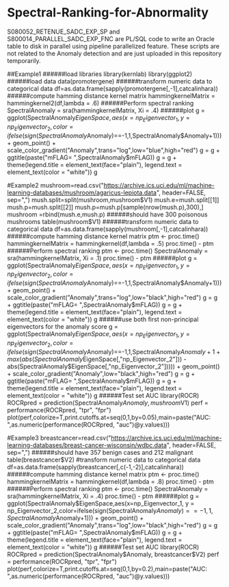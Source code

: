 # Spectral-Ranking-for-Abnormality

S080052_RETENUE_SADC_EXP_SP and S800014_PARALLEL_SADC_EXP_FNC are PL/SQL code to write an Oracle table to disk in parallel using pipeline parallelized feature. These scripts are not related to the Anomaly detection and are just uploaded in this repository temporarily.


##Example1
######load libraries
library(kernlab)
library(ggplot2)
######load data
data(promotergene)
######transform numeric data to categorical data
df=as.data.frame(sapply(promotergene[,-1],catcalinhara))
######compute hamming distance kernel matrix
hammingkernelMatrix = hammingkernel2(df,lambda = .6)
######Perform spectral ranking 
SpectralAnomaly = sra(hammingkernelMatrix, Xi = .4)
######plot
g = ggplot(SpectralAnomaly$EigenSpace,aes(x=np_Eigenvector_1, y = np_Eigenvector_2,color=ifelse(sign(SpectralAnomaly$Anomaly)==-1,1,SpectralAnomaly$Anomaly+1))) + geom_point() + scale_color_gradient("Anomaly",trans="log",low="blue",high="red")
g = g + ggtitle(paste("mFLAG= ",SpectralAnomaly$mFLAG))
g = g + theme(legend.title = element_text(face="plain"), legend.text = element_text(color = "white"))
g

#Example2
mushroom=read.csv("https://archive.ics.uci.edu/ml/machine-learning-databases/mushroom/agaricus-lepiota.data",   header=FALSE, sep=",")
mush.split=split(mushroom,mushroom$V1)
mush.e=mush.split[[1]]
mush.p=mush.split[[2]]
mush.p=mush.p[sample(nrow(mush.p),300),]
mushroom =rbind(mush.e,mush.p)
######should have 300 poisonous mushrooms
table(mushroom$V1)
######transform numeric data to categorical data
df=as.data.frame(sapply(mushroom[,-1],catcalinhara))
######compute hamming distance kernel matrix
ptm <- proc.time()
hammingkernelMatrix = hammingkernel(df,lambda = .5)
proc.time() - ptm
######Perform spectral ranking 
ptm <- proc.time()
SpectralAnomaly = sra(hammingkernelMatrix, Xi = .1)
proc.time() - ptm
######plot
g = ggplot(SpectralAnomaly$EigenSpace,aes(x=np_Eigenvector_1, y = np_Eigenvector_2,color=ifelse(sign(SpectralAnomaly$Anomaly)==-1,1,SpectralAnomaly$Anomaly+1))) + geom_point() + scale_color_gradient("Anomaly",trans="log",low="black",high="red")
g = g + ggtitle(paste("mFLAG= ",SpectralAnomaly$mFLAG))
g = g + theme(legend.title = element_text(face="plain"), legend.text = element_text(color = "white"))
g
######use both first non-principal eigenvectors for the anomaly score
g = ggplot(SpectralAnomaly$EigenSpace,aes(x=np_Eigenvector_1, y = np_Eigenvector_2,color=ifelse(sign(SpectralAnomaly$Anomaly)==-1,1,SpectralAnomaly$Anomaly+1+max(abs(SpectralAnomaly$EigenSpace[,"np_Eigenvector_2"])) - abs(SpectralAnomaly$EigenSpace[,"np_Eigenvector_2"])))) + geom_point() + scale_color_gradient("Anomaly",low="black",high="red")
g = g + ggtitle(paste("mFLAG= ",SpectralAnomaly$mFLAG))
g = g + theme(legend.title = element_text(face="plain"), legend.text = element_text(color = "white"))
g
######Test set AUC
library(ROCR)
ROCRpred = prediction(SpectralAnomaly$Anomaly, mushroom$V1)
perf = performance(ROCRpred, "tpr", "fpr")
plot(perf,colorize=T,print.cutoffs.at=seq(0,1,by=0.05),main=paste("AUC: ",as.numeric(performance(ROCRpred, "auc")@y.values)))

#Example3
breastcancer=read.csv("https://archive.ics.uci.edu/ml/machine-learning-databases/breast-cancer-wisconsin/wdbc.data",   header=FALSE, sep=",")
######should have 357 benign cases and 212 malignant
table(breastcancer$V2)
#transform numeric data to categorical data
df=as.data.frame(sapply(breastcancer[,c(-1,-2)],catcalinhara))
######compute hamming distance kernel matrix
ptm <- proc.time()
hammingkernelMatrix = hammingkernel(df,lambda = .8)
proc.time() - ptm
######Perform spectral ranking 
ptm <- proc.time()
SpectralAnomaly = sra(hammingkernelMatrix, Xi = .4)
proc.time() - ptm
######plot
g = ggplot(SpectralAnomaly$EigenSpace,aes(x=np_Eigenvector_1, y = np_Eigenvector_2,color=ifelse(sign(SpectralAnomaly$Anomaly)==-1,1,SpectralAnomaly$Anomaly+1))) + geom_point() + scale_color_gradient("Anomaly",trans="log",low="black",high="red")
g = g + ggtitle(paste("mFLAG= ",SpectralAnomaly$mFLAG))
g = g + theme(legend.title = element_text(face="plain"), legend.text = element_text(color = "white"))
g
######Test set AUC
library(ROCR)
ROCRpred = prediction(SpectralAnomaly$Anomaly, breastcancer$V2)
perf = performance(ROCRpred, "tpr", "fpr")
plot(perf,colorize=T,print.cutoffs.at=seq(0,1,by=0.2),main=paste("AUC: ",as.numeric(performance(ROCRpred, "auc")@y.values)))
